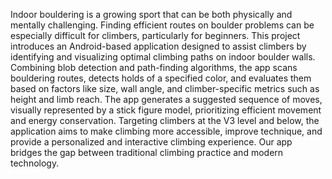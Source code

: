 Indoor bouldering is a growing sport that can be both physically and mentally challenging. Finding efficient routes on boulder problems can be especially difficult for climbers, particularly for beginners. This project introduces an Android-based application designed to assist climbers by identifying and visualizing optimal climbing paths on indoor boulder walls. Combining blob detection and path-finding algorithms, the app scans bouldering routes, detects holds of a specified color, and evaluates them based on factors like size, wall angle, and climber-specific metrics such as height and limb reach. The app generates a suggested sequence of moves, visually represented by a stick figure model, prioritizing efficient movement and energy conservation. Targeting climbers at the V3 level and below, the application aims to make climbing more accessible, improve technique, and provide a personalized and interactive climbing experience. Our app bridges the gap between traditional climbing practice and modern technology.
